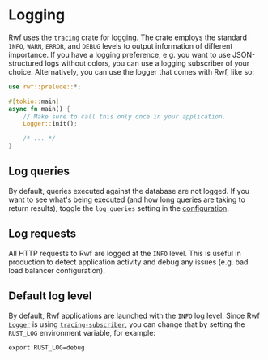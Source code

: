 # Logging

Rwf uses the [`tracing`](https://docs.rs/tracing) crate for logging. The crate employs the standard `INFO`, `WARN`, `ERROR`, and `DEBUG` levels to output information of different importance. If you have a logging preference, e.g. you want to use JSON-structured logs without colors, you can use a logging subscriber of your choice. Alternatively, you can use the logger that comes with Rwf, like so:

```rust
use rwf::prelude::*;

#[tokio::main]
async fn main() {
    // Make sure to call this only once in your application.
    Logger::init();

    /* ... */
}
```

## Log queries

By default, queries executed against the database are not logged. If you want to see what's being executed (and how long queries are taking to return results), toggle the `log_queries` setting in the [configuration](../configuration).

## Log requests

All HTTP requests to Rwf are logged at the `INFO` level. This is useful in production to detect application activity and debug any issues (e.g. bad load balancer configuration).

## Default log level

By default, Rwf applications are launched with the `INFO` log level. Since Rwf [`Logger`](https://docs.rs/rwf/latest/rwf/logging/struct.Logger.html) is using [`tracing-subscriber`](https://docs.rs/tracing-subscriber/latest/tracing_subscriber/), you can change that by setting the `RUST_LOG` environment variable, for example:

```
export RUST_LOG=debug
```
